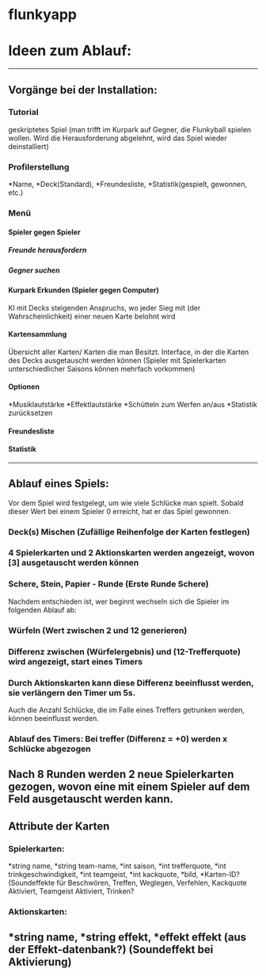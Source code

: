 # flunkyapp

# Ideen zum Ablauf:
----------------------------------------------------------
## Vorgänge bei der Installation:
### Tutorial
geskriptetes Spiel (man trifft im Kurpark auf Gegner, die Flunkyball spielen wollen. Wird die Herausforderung abgelehnt, wird das Spiel wieder deinstalliert)
### Profilerstellung
*Name, *Deck(Standard), *Freundesliste, *Statistik(gespielt, gewonnen, etc.)
### Menü
#### Spieler gegen Spieler
##### Freunde herausfordern
##### Gegner suchen
#### Kurpark Erkunden (Spieler gegen Computer)
KI mit Decks steigenden Anspruchs, wo jeder Sieg mit (der Wahrscheinlichkeit) einer neuen Karte belohnt wird
#### Kartensammlung
Übersicht aller Karten/ Karten die man Besitzt.
Interface, in der die Karten des Decks ausgetauscht werden können (Spieler mit Spielerkarten unterschiedlicher Saisons können mehrfach vorkommen)
#### Optionen
*Musiklautstärke    *Effektlautstärke   *Schütteln zum Werfen an/aus    *Statistik zurücksetzen
#### Freundesliste
#### Statistik
----------------------------------------------------------
## Ablauf eines Spiels:
Vor dem Spiel wird festgelegt, um wie viele Schlücke man spielt. Sobald dieser Wert bei einem Spieler 0 erreicht, hat er das Spiel gewonnen.
### Deck(s) Mischen (Zufällige Reihenfolge der Karten festlegen)
### 4 Spielerkarten und 2 Aktionskarten werden angezeigt, wovon [3] ausgetauscht werden können
### Schere, Stein, Papier - Runde (Erste Runde Schere)
Nachdem entschieden ist, wer beginnt wechseln sich die Spieler im folgenden Ablauf ab:

### Würfeln (Wert zwischen 2 und 12 generieren)
### Differenz zwischen (Würfelergebnis) und (12-Trefferquote) wird angezeigt, start eines Timers
### Durch Aktionskarten kann diese Differenz beeinflusst werden, sie verlängern den Timer um 5s.
Auch die Anzahl Schlücke, die im Falle eines Treffers getrunken werden, können beeinflusst werden.
### Ablauf des Timers: Bei treffer (Differenz = +0) werden x Schlücke abgezogen

Nach 8 Runden werden 2 neue Spielerkarten gezogen, wovon eine mit einem Spieler auf dem Feld ausgetauscht werden kann.
----------------------------------------------------------
## Attribute der Karten
### Spielerkarten:
*string name, *string team-name, *int saison, *int trefferquote, *int trinkgeschwindigkeit, *int teamgeist, *int kackquote, *bild, *Karten-ID?
(Soundeffekte für Beschwören, Treffen, Weglegen, Verfehlen, Kackquote Aktiviert, Teamgeist Aktiviert, Trinken?
### Aktionskarten:
*string name, *string effekt, *effekt effekt (aus der Effekt-datenbank?)
(Soundeffekt bei Aktivierung)
----------------------------------------------------------
